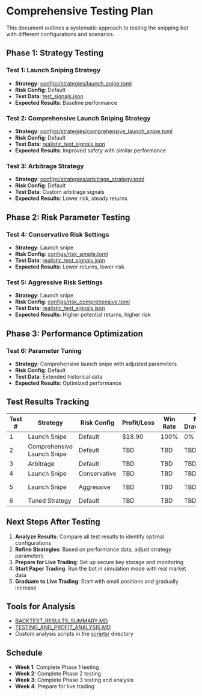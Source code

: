 # Comprehensive Testing Plan

This document outlines a systematic approach to testing the snipping bot with different configurations and scenarios.

## Phase 1: Strategy Testing

### Test 1: Launch Sniping Strategy
- **Strategy**: [configs/strategies/launch_snipe.toml](file://d:/auto-sync-daily-from-winC/snipping-bot/configs/strategies/launch_snipe.toml)
- **Risk Config**: Default
- **Test Data**: [test_signals.json](file://d:/auto-sync-daily-from-winC/snipping-bot/test_signals.json)
- **Expected Results**: Baseline performance

### Test 2: Comprehensive Launch Sniping Strategy
- **Strategy**: [configs/strategies/comprehensive_launch_snipe.toml](file://d:/auto-sync-daily-from-winC/snipping-bot/configs/strategies/comprehensive_launch_snipe.toml)
- **Risk Config**: Default
- **Test Data**: [realistic_test_signals.json](file://d:/auto-sync-daily-from-winC/snipping-bot/realistic_test_signals.json)
- **Expected Results**: Improved safety with similar performance

### Test 3: Arbitrage Strategy
- **Strategy**: [configs/strategies/arbitrage_strategy.toml](file://d:/auto-sync-daily-from-winC/snipping-bot/configs/strategies/arbitrage_strategy.toml)
- **Risk Config**: Default
- **Test Data**: Custom arbitrage signals
- **Expected Results**: Lower risk, steady returns

## Phase 2: Risk Parameter Testing

### Test 4: Conservative Risk Settings
- **Strategy**: Launch snipe
- **Risk Config**: [configs/risk_simple.toml](file://d:/auto-sync-daily-from-winC/snipping-bot/configs/risk_simple.toml)
- **Test Data**: [realistic_test_signals.json](file://d:/auto-sync-daily-from-winC/snipping-bot/realistic_test_signals.json)
- **Expected Results**: Lower returns, lower risk

### Test 5: Aggressive Risk Settings
- **Strategy**: Launch snipe
- **Risk Config**: [configs/risk_comprehensive.toml](file://d:/auto-sync-daily-from-winC/snipping-bot/configs/risk_comprehensive.toml)
- **Test Data**: [realistic_test_signals.json](file://d:/auto-sync-daily-from-winC/snipping-bot/realistic_test_signals.json)
- **Expected Results**: Higher potential returns, higher risk

## Phase 3: Performance Optimization

### Test 6: Parameter Tuning
- **Strategy**: Comprehensive launch snipe with adjusted parameters
- **Risk Config**: Default
- **Test Data**: Extended historical data
- **Expected Results**: Optimized performance

## Test Results Tracking

| Test # | Strategy | Risk Config | Profit/Loss | Win Rate | Max Drawdown | Notes |
|--------|----------|-------------|-------------|----------|--------------|-------|
| 1 | Launch Snipe | Default | $18.90 | 100% | 0% | Baseline |
| 2 | Comprehensive Launch Snipe | Default | TBD | TBD | TBD | Safety improvements |
| 3 | Arbitrage | Default | TBD | TBD | TBD | Diversification |
| 4 | Launch Snipe | Conservative | TBD | TBD | TBD | Risk reduction |
| 5 | Launch Snipe | Aggressive | TBD | TBD | TBD | Return optimization |
| 6 | Tuned Strategy | Default | TBD | TBD | TBD | Optimization |

## Next Steps After Testing

1. **Analyze Results**: Compare all test results to identify optimal configurations
2. **Refine Strategies**: Based on performance data, adjust strategy parameters
3. **Prepare for Live Trading**: Set up secure key storage and monitoring
4. **Start Paper Trading**: Run the bot in simulation mode with real market data
5. **Graduate to Live Trading**: Start with small positions and gradually increase

## Tools for Analysis

- [BACKTEST_RESULTS_SUMMARY.MD](file://d:/auto-sync-daily-from-winC/snipping-bot/BACKTEST_RESULTS_SUMMARY.MD)
- [TESTING_AND_PROFIT_ANALYSIS.MD](file://d:/auto-sync-daily-from-winC/snipping-bot/TESTING_AND_PROFIT_ANALYSIS.MD)
- Custom analysis scripts in the [scripts/](file://d:/auto-sync-daily-from-winC/snipping-bot/scripts/) directory

## Schedule

- **Week 1**: Complete Phase 1 testing
- **Week 2**: Complete Phase 2 testing
- **Week 3**: Complete Phase 3 testing and analysis
- **Week 4**: Prepare for live trading